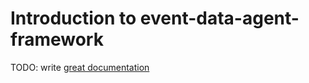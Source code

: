 # Introduction to event-data-agent-framework

TODO: write [great documentation](http://jacobian.org/writing/what-to-write/)
